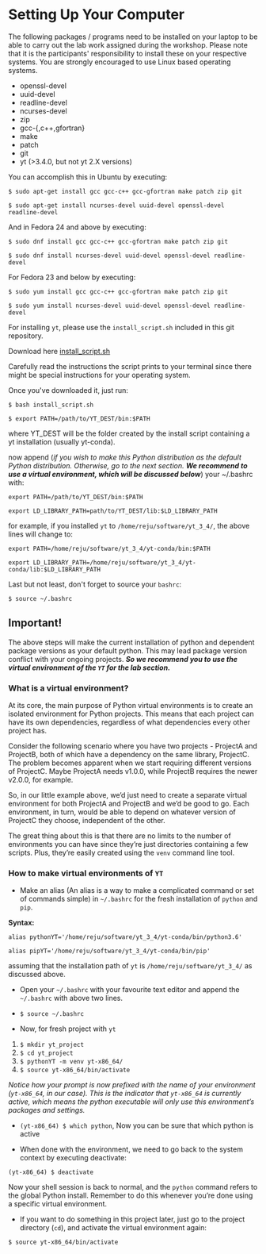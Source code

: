 # Setting Up Your Computer

The following packages / programs need to be installed on your laptop to be able to carry out the lab work assigned during the workshop. Please note that it is the participants' responsibility to install these on your respective systems. You are strongly encouraged to use Linux based operating systems.

- openssl-devel
- uuid-devel
- readline-devel
- ncurses-devel
- zip
- gcc-{,c++,gfortran}
- make
- patch
- git
- yt (>3.4.0, but not yt 2.X versions)

You can accomplish this in Ubuntu by executing:

`$ sudo apt-get install gcc gcc-c++ gcc-gfortran make patch zip git`

`$ sudo apt-get install ncurses-devel uuid-devel openssl-devel readline-devel`

And in Fedora 24 and above by executing:

`$ sudo dnf install gcc gcc-c++ gcc-gfortran make patch zip git`

`$ sudo dnf install ncurses-devel uuid-devel openssl-devel readline-devel`

For Fedora 23 and below by executing:

`$ sudo yum install gcc gcc-c++ gcc-gfortran make patch zip git`

`$ sudo yum install ncurses-devel uuid-devel openssl-devel readline-devel`

For installing `yt`, please use the `install_script.sh` included in this git repository.

Download here 
[install_script.sh](https://simulationasi2018.github.io/Cosmological-Simulations/install_script.sh)

Carefully read the instructions the script prints to your terminal since there might be special instructions for your operating system.

Once you've downloaded it, just run:

`$ bash install_script.sh`

`$ export PATH=/path/to/YT_DEST/bin:$PATH`

where YT_DEST will be the folder created by the install script containing a yt installation (usually yt-conda).

now append (_if you wish to make this Python distribution as the default Python distribution. Otherwise, go to the next section. **We recommend to use a virtual environment, which will be discussed below**_) your ~/.bashrc with: 

`export PATH=/path/to/YT_DEST/bin:$PATH` 

`export LD_LIBRARY_PATH=path/to/YT_DEST/lib:$LD_LIBRARY_PATH`

for example, if you installed `yt` to `/home/reju/software/yt_3_4/`, the above lines will change to:

`export PATH=/home/reju/software/yt_3_4/yt-conda/bin:$PATH` 

`export LD_LIBRARY_PATH=/home/reju/software/yt_3_4/yt-conda/lib:$LD_LIBRARY_PATH`

Last but not least, don't forget to source your `bashrc`:

`$ source ~/.bashrc`

## Important!

The above steps will make the current installation of python and dependent package versions as your default python. This may lead package version conflict with your ongoing projects. **_So we recommend you to use the virtual environment of the `YT` for the lab section._** 

### What is a virtual environment?

At its core, the main purpose of Python virtual environments is to create an isolated environment for Python projects. This means that each project can have its own dependencies, regardless of what dependencies every other project has.

Consider the following scenario where you have two projects - ProjectA and ProjectB, both of which have a dependency on the same library, ProjectC. The problem becomes apparent when we start requiring different versions of ProjectC. Maybe ProjectA needs v1.0.0, while ProjectB requires the newer v2.0.0, for example.

So, in our little example above, we’d just need to create a separate virtual environment for both ProjectA and ProjectB and we’d be good to go. Each environment, in turn, would be able to depend on whatever version of ProjectC they choose, independent of the other.

The great thing about this is that there are no limits to the number of environments you can have since they’re just directories containing a few scripts. Plus, they’re easily created using the `venv` command line tool.

### How to make virtual environments of `YT`

- Make an alias (An alias is a way to make a complicated command or set of commands simple) in `~/.bashrc` for the fresh installation of `python` and `pip`. 

**Syntax:**

`alias pythonYT='/home/reju/software/yt_3_4/yt-conda/bin/python3.6'`

`alias pipYT='/home/reju/software/yt_3_4/yt-conda/bin/pip'`


assuming that the installation path of `yt` is `/home/reju/software/yt_3_4/` as discussed above. 

- Open your `~/.bashrc` with your favourite text editor and append the `~/.bashrc` with above two lines. 

- `$ source ~/.bashrc`

- Now, for fresh project with `yt`

1. `$ mkdir yt_project`
2. `$ cd yt_project`
3. `$ pythonYT -m venv yt-x86_64/`
4. `$ source yt-x86_64/bin/activate`

_Notice how your prompt is now prefixed with the name of your environment (`yt-x86_64`, in our case). This is the indicator that `yt-x86_64` is currently active, which means the python executable will only use this environment’s packages and settings._

- `(yt-x86_64) $ which python`, Now you can  be sure that which python is active

- When done with the environment, we need to go back to the system context by executing deactivate:

`(yt-x86_64) $ deactivate`

Now your shell session is back to normal, and the `python` command refers to the global Python install. Remember to do this whenever you’re done using a specific virtual environment. 

- If you want to do something in this project later, just go to the project directory (`cd`), and activate the virtual environment again:

`$ source yt-x86_64/bin/activate`



